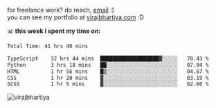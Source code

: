 for freelance work? do reach, [email](mailto:vlbhartiya@gmail.com) :)<br/>
you can see my portfolio at [virajbhartiya.com](https://virajbhartiya.com) :D

📊 **this week i spent my time on:**

<!--START_SECTION:waka-->

```txt
Total Time: 41 hrs 40 mins

TypeScript    32 hrs 44 mins  ███████████████████▓░░░░░   78.43 %
Python        3 hrs 18 mins   ██░░░░░░░░░░░░░░░░░░░░░░░   07.94 %
HTML          1 hr 56 mins    █▒░░░░░░░░░░░░░░░░░░░░░░░   04.67 %
CSS           1 hr 20 mins    ▓░░░░░░░░░░░░░░░░░░░░░░░░   03.19 %
SCSS          1 hr 5 mins     ▓░░░░░░░░░░░░░░░░░░░░░░░░   02.60 %
```

<!--END_SECTION:waka-->

<p align="left"> <img src="https://komarev.com/ghpvc/?username=virajbhartiya&color=blue" alt="virajbhartiya" /> </p>
